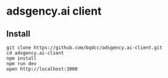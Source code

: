 # adsgency.ai client

## Install
```
git clone https://github.com/bqdcc/adsgency.ai-client.git
cd adsgency.ai-client
npm install
npm run dev
open http://localhost:3000
```